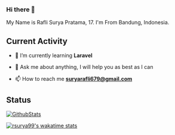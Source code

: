 ### Hi there 👋

My Name is Rafli Surya Pratama, 17. I'm From Bandung, Indonesia.

## Current Activity

<!-- - 🔭 I’m currently working as Freelancer -->

- 🌱 I’m currently learning **Laravel**

- 💬 Ask me about anything, I will help you as best as I can

- 📫 How to reach me **suryarafli679@gmail.com**

## Status

[![GithubStats](https://github-readme-stats.vercel.app/api?username=rsurya99&show_icons=true&theme=tokyonight)](https://github.com/rsurya99)

[![rsurya99's wakatime stats](https://github-readme-stats.vercel.app/api/wakatime?username=rsurya99&theme=tokyonight&layout=compact)](https://wakatime.com/@rsurya99)
